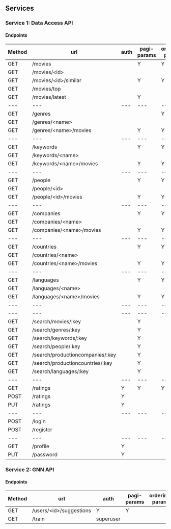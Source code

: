 ## Services

### Service 1: Data Access API
#### Endpoints
| Method | url | auth | pagi-params | ordering-params |
| --- | --- | --- | --- | --- |
| GET | /movies | | Y | Y |
| GET | /movies/\<id\> | | | |
| GET | /movies/\<id\>/similar | | Y | Y |
| GET | /movies/top | |  |  |
| GET | /movies/latest | | Y |  |
| --- | --- | --- | --- | --- |
| GET | /genres | | | Y |
| GET | /genres/\<name\>
| GET | /genres/\<name\>/movies | | Y | Y |
| --- | --- | --- | --- | --- |
| GET | /keywords | | Y | Y
| GET | /keywords/\<name\>
| GET | /keywords/\<name\>/movies | | Y | Y |
| --- | --- | --- | --- | --- |
| GET | /people | | Y | Y
| GET | /people/\<id\>
| GET | /people/\<id\>/movies | | Y | Y |
| --- | --- | --- | --- | --- |
| GET | /companies | | Y | Y |
| GET | /companies/\<name\>
| GET | /companies/\<name\>/movies | | Y | Y |
| --- | --- | --- | --- | --- |
| GET | /countries | | Y | Y |
| GET | /countries/\<name\>
| GET | /countries/\<name\>/movies | | Y | Y |
| --- | --- | --- | --- | --- |
| GET | /languages | | Y | Y |
| GET | /languages/\<name\>
| GET | /languages/\<name\>/movies | | Y | Y |
| --- | --- | --- | --- | --- |
| --- | --- | --- | --- | --- |
| GET | /search/movies/:key | | Y |  |
| GET | /search/genres/:key | | Y |  |
| GET | /search/keywords/:key | | Y | |
| GET | /search/people/:key | | Y |  |
| GET | /search/productioncompanies/:key | | Y |  |
| GET | /search/productioncountries/:key | | Y |  |
| GET | /search/languages/:key | | Y |  |
| --- | --- | --- | --- | --- |
| GET | /ratings | Y | Y | Y
| POST | /ratings | Y
| PUT | /ratings | Y
| --- | --- | --- | --- | --- |
| POST | /login
| POST | /register
| --- | --- | --- | --- | --- |
| GET | /profile | Y
| PUT | /password | Y

### Service 2: GNN API
#### Endpoints
| Method | url | auth | pagi-params | ordering-params |
| --- | --- | --- | --- | --- |
| GET | /users/\<id\>/suggestions | Y | Y
| GET | /train | superuser